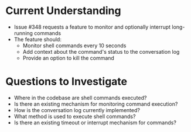 # Current Understanding

- Issue #348 requests a feature to monitor and optionally interrupt long-running commands
- The feature should:
  - Monitor shell commands every 10 seconds
  - Add context about the command's status to the conversation log
  - Provide an option to kill the command

# Questions to Investigate

- Where in the codebase are shell commands executed?
- Is there an existing mechanism for monitoring command execution?
- How is the conversation log currently implemented?
- What method is used to execute shell commands?
- Is there an existing timeout or interrupt mechanism for commands?

